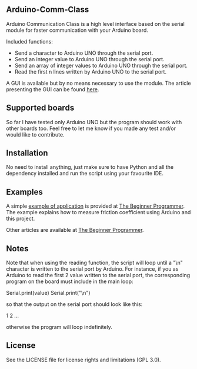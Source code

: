 ## Arduino-Comm-Class

Arduino Communication Class is a high level interface based on the serial module for faster communication with your Arduino board.

Included functions:

- Send a character to Arduino UNO through the serial port.
- Send an integer value to Arduino UNO through the serial port.
- Send an array of integer values to Arduino UNO through the serial port.
- Read the first n lines written by Arduino UNO to the serial port.

A GUI is available but by no means necessary to use the module.
The article presenting the GUI can be found [here](http://firsttimeprogrammer.blogspot.com/2014/08/arduino-module-gui-beta-version.html).

## Supported boards
So far I have tested only Arduino UNO but the program should work with other boards too. Feel free to let me know if you made any test and/or would like to contribute.

## Installation
No need to install anything, just make sure to have Python and all the dependency installed and run the script using your favourite IDE.

## Examples
A simple [example of application](https://firsttimeprogrammer.blogspot.com/2015/08/using-arduino-to-measure-friction.html) is provided at [The Beginner Programmer](http://firsttimeprogrammer.blogspot.com). The example explains how to measure friction coefficient using Arduino and this project.

Other articles are available at [The Beginner Programmer](http://firsttimeprogrammer.blogspot.com).

## Notes
Note that when using the reading function, the script will loop until a "\n" character is written to the serial port by Arduino. For instance, if you as Arduino to read the first 2 value written to the serial port, the corresponding program on the board must include in the main loop:

Serial.print(value)
Serial.print("\n")

so that the output on the serial port should look like this:

1
2
...

otherwise the program will loop indefinitely.

## License
See the LICENSE file for license rights and limitations (GPL 3.0).
